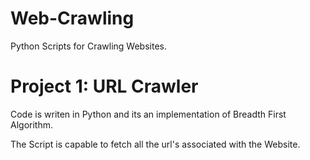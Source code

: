 # Web-Crawling

Python Scripts for Crawling Websites.

# Project 1: URL Crawler

Code is writen in Python and its an implementation of Breadth First Algorithm. 

The Script is capable to fetch all the url's associated with the Website. 
 
